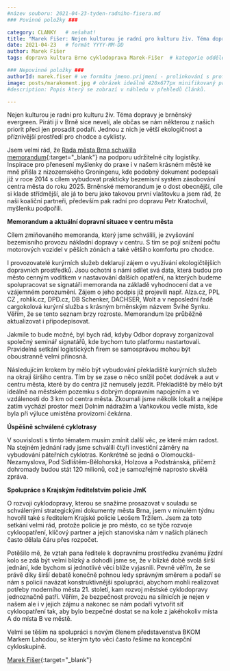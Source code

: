 ```yaml
---
#název souboru: 2021-04-23-tyden-radniho-fisera.md
### Povinné položky ###

category: CLANKY   # nešahat!
title: "Marek Fišer: Nejen kulturou je radní pro kulturu živ. Téma dopravy je brněnský evergreen."
date: 2021-04-23   # formát YYYY-MM-DD
author: Marek Fišer
tags: doprava kultura Brno cyklodoprava Marek-Fišer  # kategorie odděleny mezerami, např. volby zemědělství životní-prostředí piráti (viz https://jihomoravsky.pirati.cz/tags/)

### Nepovinné položky ###
authorId: marek.fiser # ve formátu jmeno.prijmeni - prolinkování s profilem přes uid
image: posts/marakoment.jpg # obrázek ideálně 420x677px minifikovaný přes https://tinypng.com/
#description: Popis který se zobrazí v náhledu v přehledů článků.

---
```


Nejen kulturou je radní pro kulturu živ. Téma dopravy je brněnský evergreen. Piráti jí v Brně sice nevelí, ale občas se nám některou z našich priorit přeci jen prosadit podaří. Jednou z nich je větší ekologičnost a příznivější prostředí pro chodce a cyklisty.

Jsem velmi rád, že [Rada města Brna schválila memorandum](https://www.brno.cz/brno-aktualne/tiskovy-servis/tiskove-zpravy/a/memorandum-o-porozumeni-pomuze-udrzet-kvalitu-zasobovani-a-dorucovani-zasilek-bez-zvysovani-negativn/){:target="_blank"} na podporu udržitelné city logistiky. Inspirace pro přenesení myšlenky do praxe i v našem krásném městě ke mně přišla z nizozemského Groningenu, kde podobný dokument podepsali již v roce 2014 s cílem vybudovat prakticky bezemisní systém zásobování centra města do roku 2025. Brněnské memorandum je o dost obecnější, cíle si klade střídmější, ale já to beru jako takovou první vlaštovku a jsem rád, že naši koaliční partneři, především pak radní pro dopravu Petr Kratochvíl, myšlenku podpořili. 

**Memorandum a aktuální dopravní situace v centru města**

Cílem zmiňovaného memoranda, který jsme schválili, je zvyšování bezemisního provozu nákladní dopravy v centru. S tím se pojí snížení počtu motorových vozidel v pěších zónách a také většího komfortu pro chodce.

I provozovatelé kurýrních služeb deklarují zájem o využívání ekologičtějších dopravních prostředků. Jsou ochotni s námi sdílet svá data, která budou pro město cenným vodítkem v nastavování dalších opatření, na kterých budeme spolupracovat se signatáři memoranda na základě vyhodnocení dat a ve vzájemném porozumění. Zájem o jeho podpis již projevili např. Alza.cz, PPL CZ , rohlik.cz, DPD.cz, DB Schenker, DACHSER, Wolt a v neposlední řadě cargokolová kurýrní služba s krásným brněnským názvem Švihé Synku. Věřím, že se tento seznam brzy rozroste. Memorandum lze průběžně aktualizovat i připodepisovat.

Jakmile to bude možné, byl bych rád, kdyby Odbor dopravy zorganizoval společný seminář signatářů, kde bychom tuto platformu nastartovali. Pravidelná setkání logistických firem se samosprávou mohou být oboustranně velmi přínosná. 

Následujícím krokem by mělo být vybudování překladiště kurýrních služeb na okraji širšího centra. Tím by se zase o něco snížil počet dodávek a aut v centru města, které by do centra již nemusely jezdit. Překladiště by mělo být ideálně na městském pozemku s dobrým dopravním napojením a ve vzdálenosti do 3 km od centra města. Zkoumali jsme několik lokalit a nejlépe zatím vychází prostor mezi Dolním nádražím a Vaňkovkou vedle místa, kde byla při výluce umístěna provizorní čekárna. 

**Úspěšně schválené cyklotrasy**

V souvislosti s tímto tématem musím zmínit další věc, ze které mám radost. Na stejném jednání rady jsme schválili čtyři investiční záměry na vybudování páteřních cyklotras. Konkrétně se jedná o  Olomoucká-Nezamyslova, Pod Sídlištěm-Bělohorská, Holzova a Podstránská, přičemž dohromady budou stát 120 milionů, což je samozřejmě naprosto skvělá zpráva.

**Spolupráce s Krajským ředitelstvím policie JmK**

O rozvoji cyklodopravy, kterou se snažíme prosazovat v souladu se schválenými strategickými dokumenty města Brna, jsem v minulém týdnu hovořil také s ředitelem Krajské policie Leošem Tržilem. Jsem za toto setkání velmi rád, protože policie je pro město, co se týče rozvoje cykloopatření, klíčový partner a jejich stanoviska nám v našich plánech často dělala čáru přes rozpočet.  

Potěšilo mě, že vztah pana ředitele k dopravnímu prostředku zvanému jízdní kolo se zdá být velmi blízký a dohodli jsme se, že v blízké době svolá širší jednání, kde bychom si jednotlivé věci blíže vyjasnili. Pevně věřím, že se právě díky širší debatě konečně pohnou ledy správným směrem a podaří se nám s policií navázat konstruktivnější spolupráci, abychom mohli realizovat potřeby moderního města 21. století, kam rozvoj městské cyklodopravy jednoznačně patří. Věřím, že bezpečnost provozu na silnicích je nejen v našem ale i v jejich zájmu a nakonec se nám podaří vytvořit síť cykloopatření tak, aby bylo bezpečné dostat se na kole z jakéhokoliv místa A do místa B ve městě.

Velmi se těším na spolupráci s novým členem představenstva BKOM Markem Lahodou, se kterým tyto věci často řešíme na koncepční cykloskupině.

[Marek Fišer](https://jihomoravsky.pirati.cz/lide/marek-fiser/){:target="_blank"}



